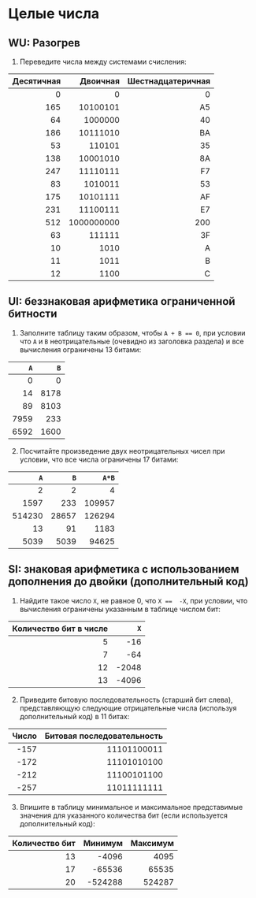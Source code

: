 # Целые числа
## WU: Разогрев
1. Переведите числа между системами счисления:

|Десятичная|Двоичная|Шестнадцатеричная|
|---------:|-------:|----------------:|
|0|0|0|
|165|10100101|A5|
|64|1000000|40|
|186|10111010|BA|
|53|110101|35|
|138|10001010|8A|
|247|11110111|F7|
|83|1010011|53|
|175|10101111|AF|
|231|11100111|E7|
|512|1000000000|200|
|63|111111|3F|
|10|1010|A|
|11|1011|B|
|12|1100|C|

## UI: беззнаковая арифметика ограниченной битности
1. Заполните таблицу таким образом, чтобы `A + B == 0`, при условии
   что `A` и `B` неотрицательные (очевидно из заголовка раздела) и все вычисления ограничены 13 битами:

| `A` | `B` |
|----:|----:|
|    0|    0|
|   14|8178|
|   89|8103|
|7959|  233|
|6592| 1600|

2. Посчитайте произведение двух неотрицательных чисел при условии, что все числа ограничены 17 битами:

|  `A`  |  `B`  | `A*B` |
|------:|------:|------:|
|      2|      2|      4|
|   1597|    233|109957|
| 514230|  28657|126294|
|     13|     91|1183|
|   5039|   5039|94625|

## SI: знаковая арифметика с использованием дополнения до двойки (дополнительный код)
1. Найдите такое число `X`, не равное 0, что `X ==  -X`, при условии, что вычисления ограничены указанным в таблице числом бит:

|Количество бит в числе|  `X`  |
|---------------------:|------:|
|                     5|-16|
|                     7|-64|
|                    12|-2048|
|                    13|-4096|

2. Приведите битовую последовательность (старший бит слева), представляющую следующие отрицательные числа (используя дополнительный код) в 11 битах:

|Число|Битовая последовательность|
|----:|-------------------------:|
| -157|11101100011|
| -172|11101010100|
| -212|11100101100|
| -257|11011111111|

3. Впишите в таблицу минимальное и максимальное представимые значения для указанного количества бит (если используется дополнительный код):

|Количество бит| Минимум | Максимум|
|-------------:|--------:|--------:|
|            13|-4096|4095|
|            17|-65536|65535|
|            20|-524288|524287|
